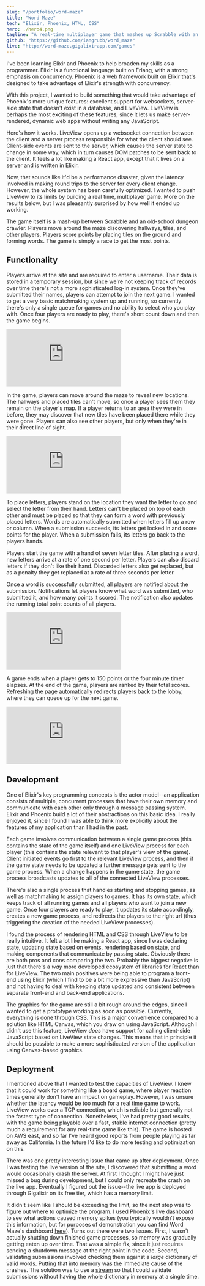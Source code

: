 ```yaml
---
slug: "/portfolio/word-maze"
title: "Word Maze"
tech: "Elixir, Phoenix, HTML, CSS"
hero: ./hero4.png
tagline: "A real-time multiplayer game that mashes up Scrabble with an old-school dungeon crawler."
github: "https://github.com/iangrubb/word_maze"
live: "http://word-maze.gigalixirapp.com/games"
---
```


I've been learning Elixir and Phoenix to help broaden my skills as a programmer. Elixir is a functional language built on Erlang, with a strong emphasis on concurrency. Phoenix is a web framework built on Elixir that's designed to take advantage of Elixir's strength with concurrency.

With this project, I wanted to build something that would take advantage of Phoenix's more unique features: excellent support for websockets, server-side state that doesn't exist in a database, and LiveView. LiveView is perhaps the most exciting of these features, since it lets us make server-rendered, dynamic web apps without writing any JavaScript.

Here's how it works. LiveView opens up a websocket connection between the client and a server process responsible for what the client should see. Client-side events are sent to the server, which causes the server state to change in some way, which in turn causes DOM patches to be sent back to the client. It feels a lot like making a React app, except that it lives on a server and is written in Elixir.

Now, that sounds like it'd be a performance disaster, given the latency involved in making round trips to the server for every client change. However, the whole system has been carefully optimized. I wanted to push LiveView to its limits by building a real time, multiplayer game. More on the results below, but I was pleasantly surprised by how well it ended up working.

The game itself is a mash-up between Scrabble and an old-school dungeon crawler. Players move around the maze discovering hallways, tiles, and other players. Players score points by placing tiles on the ground and forming words. The game is simply a race to get the most points.

## Functionality

Players arrive at the site and are required to enter a username. Their data is stored in a temporary session, but since we're not keeping track of records over time there's not a more sophisticated log-in system. Once they've submitted their names, players can attempt to join the next game. I wanted to get a very basic matchmaking system up and running, so currently there's only a single queue for games and no ability to select who you play with. Once four players are ready to play, there's short count down and then the game begins.

<iframe src="https://player.vimeo.com/video/450868861" title="Match Making" w="640" h="358" frameborder="0" allow="autoplay; fullscreen" allowfullscreen></iframe>

In the game, players can move around the maze to reveal new locations. The hallways and placed tiles can't move, so once a player sees them they remain on the player's map. If a player returns to an area they were in before, they may discover that new tiles have been placed there while they were gone. Players can also see other players, but only when they're in their direct line of sight.

<iframe src="https://player.vimeo.com/video/450868994" title="Movement and Field of View" w="640" h="358" frameborder="0" allow="autoplay; fullscreen" allowfullscreen></iframe>

To place letters, players stand on the location they want the letter to go and select the letter from their hand. Letters can't be placed on top of each other and must be placed so that they can form a word with previously placed letters. Words are automatically submitted when letters fill up a row or column. When a submission succeeds, its letters get locked in and score points for the player. When a submission fails, its letters go back to the players hands.

Players start the game with a hand of seven letter tiles. After placing a word, new letters arrive at a rate of one second per letter. Players can also discard letters if they don't like their hand. Discarded letters also get replaced, but as a penalty they get replaced at a rate of three seconds per letter.

Once a word is successfully submitted, all players are notified about the submission. Notifications let players know what word was submitted, who submitted it, and how many points it scored. The notification also updates the running total point counts of all players.

<iframe src="https://player.vimeo.com/video/450869028" title="Letter Placement and Notifications" w="640" h="363" frameborder="0" allow="autoplay; fullscreen" allowfullscreen></iframe>

A game ends when a player gets to 150 points or the four minute timer elapses. At the end of the game, players are ranked by their total scores. Refreshing the page automatically redirects players back to the lobby, where they can queue up for the next game.

<iframe src="https://player.vimeo.com/video/450869061" title="Game Ending" w="640" h="363" frameborder="0" allow="autoplay; fullscreen" allowfullscreen></iframe>


## Development

One of Elixir's key programming concepts is the actor model--an application consists of multiple, concurrent processes that have their own memory and communicate with each other only through a message passing system. Elixir and Phoenix build a lot of their abstractions on this basic idea. I really enjoyed it, since I found I was able to think more explicitly about the features of my application than I had in the past.

Each game involves communication between a single game process (this contains the state of the game itself) and one LiveView process for each player (this contains the state relevant to that player's view of the game). Client initiated events go first to the relevant LiveView process, and then if the game state needs to be updated a further message gets sent to the game process. When a change happens in the game state, the game process broadcasts updates to all of the connected LiveView processes.

There's also a single process that handles starting and stopping games, as well as matchmaking to assign players to games. It has its own state, which keeps track of all running games and all players who want to join a new game. Once four players are ready to play, it updates its state accordingly, creates a new game process, and redirects the players to the right url (thus triggering the creation of the needed LiveView processes).

I found the process of rendering HTML and CSS through LiveView to be really intuitive. It felt a lot like making a React app, since I was declaring state, updating state based on events, rendering based on state, and making components that communicate by passing state. Obviously there are both pros and cons comparing the two. Probably the biggest negative is just that there's a *way* more developed ecosystem of libraries for React than for LiveView. The two main positives were being able to program a front-end using Elixir (which I find to be a bit more expressive than JavaScript) and not having to deal with keeping state updated and consistent between separate front-end and back-end applications.

The graphics for the game are still a bit rough around the edges, since I wanted to get a prototype working as soon as possible. Currently, everything is done through CSS. This is a major convenience compared to a solution like HTML Canvas, which you draw on using JavaScript. Although I didn't use this feature, LiveView *does* have support for calling client-side JavaScript based on LiveView state changes. This means that in principle it should be possible to make a more sophisticated version of the application using Canvas-based graphics.



## Deployment

I mentioned above that I wanted to test the capacities of LiveView. I knew that it could work for something like a board game, where player reaction times generally don't have an impact on gameplay. However, I was unsure whether the latency would be too much for a real time game to work. LiveView works over a TCP connection, which is reliable but generally not the fastest type of connection. Nonetheless, I've had pretty good results, with the game being playable over a fast, stable internet connection (pretty much a requirement for any real-time game like this). The game is hosted on AWS east, and so far I've heard good reports from people playing as far away as California. In the future I'd like to do more testing and optimization on this.

There was one pretty interesting issue that came up after deployment. Once I was testing the live version of the site, I discovered that submitting a word would occasionally crash the server. At first I thought I might have just missed a bug during development, but I could only recreate the crash on the live app. Eventually I figured out the issue--the live app is deployed through Gigalixir on its free tier, which has a memory limit.

It didn't seem like I should be exceeding the limit, so the next step was to figure out where to optimize the program. I used Phoenix's live dashboard to see what actions caused memory spikes (you typically wouldn't expose this information, but for purposes of demonstration you can find Word Maze's dashboard [here](http://word-maze.gigalixirapp.com/dashboard)). Turns out there were two issues. First, I wasn't actually shutting down finished game processes, so memory was gradually getting eaten up over time. That was a simple fix, since it just requires sending a shutdown message at the right point in the code. Second, validating submissions involved checking them against a *large* dictionary of valid words. Putting that into memory was the immediate cause of the crashes. The solution was to use a [stream](https://hexdocs.pm/elixir/Stream.html) so that I could validate submissions without having the whole dictionary in memory at a single time.
